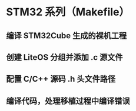 # STM32 系列（Makefile）

## 编译 STM32Cube 生成的裸机工程

## 创建 LiteOS 分组并添加 .c 源文件

## 配置 C/C++ 源码 .h 头文件路径

## 编译代码，处理移植过程中编译错误